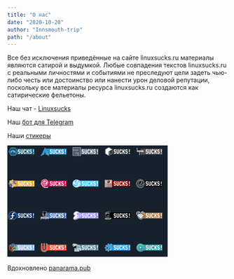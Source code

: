 ```yaml
---
title: "О нас"
date: "2020-10-20"
author: "Innsmouth-trip"
path: "/about"
---
```


Все без исключения приведённые на сайте linuxsucks.ru материалы являются сатирой и выдумкой.
Любые совпадения текстов linuxsucks.ru с реальными личностями и событиями не преследуют
цели задеть чью-либо честь или достоинство или нанести урон деловой репутации, поскольку все
материалы ресурса linuxsucks.ru создаются как сатирические фельетоны.

Наш чат - [Linuxsucks](https://t.me/linuxsucks)

Наш [бот для Telegram](https://github.com/Innsmouth-trip/simple-telegram-bot)

Наши [стикеры](https://t.me/addstickers/linuxsucks)

![стикеры превью](../images/about/stickers.png)

Вдохновлено [panarama.pub](https://panorama.pub/)
